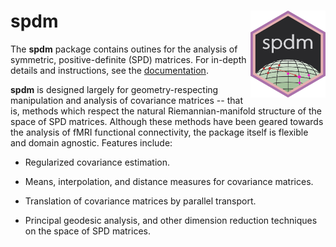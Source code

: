 # spdm <img src='man/figures/logo.png' align="right" height="138.5" />

The **spdm** package contains outines for the analysis of symmetric, positive-definite (SPD) matrices. For in-depth details and instructions, see the [documentation](https://areshenk-rpackages.github.io/spdm).

**spdm** is designed largely for geometry-respecting manipulation and analysis of covariance matrices -- that is, methods which respect the natural Riemannian-manifold structure of the space of SPD matrices. Although these methods have been geared towards the analysis of fMRI functional connectivity, the package itself is flexible and domain agnostic. Features include:

- Regularized covariance estimation.

- Means, interpolation, and distance measures for covariance matrices.

- Translation of covariance matrices by parallel transport.

- Principal geodesic analysis, and other dimension reduction techniques on the space of SPD matrices.
